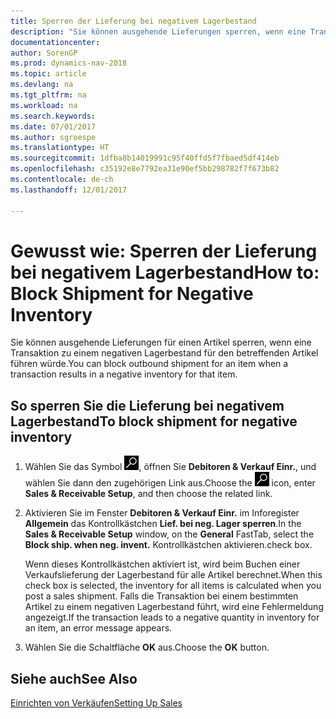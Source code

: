 ```yaml
---
title: Sperren der Lieferung bei negativem Lagerbestand
description: "Sie können ausgehende Lieferungen sperren, wenn eine Transaktion einen negativen Lagerbestand für den betreffenden Artikel zur Folge hat."
documentationcenter: 
author: SorenGP
ms.prod: dynamics-nav-2018
ms.topic: article
ms.devlang: na
ms.tgt_pltfrm: na
ms.workload: na
ms.search.keywords: 
ms.date: 07/01/2017
ms.author: sgroespe
ms.translationtype: HT
ms.sourcegitcommit: 1dfba8b14019991c95f40ffd5f7fbaed5df414eb
ms.openlocfilehash: c35192e8e7792ea31e90ef5bb298782f7f673b82
ms.contentlocale: de-ch
ms.lasthandoff: 12/01/2017

---
```

# <a name="how-to-block-shipment-for-negative-inventory"></a><span data-ttu-id="601d2-103">Gewusst wie: Sperren der Lieferung bei negativem Lagerbestand</span><span class="sxs-lookup"><span data-stu-id="601d2-103">How to: Block Shipment for Negative Inventory</span></span>
<span data-ttu-id="601d2-104">Sie können ausgehende Lieferungen für einen Artikel sperren, wenn eine Transaktion zu einem negativen Lagerbestand für den betreffenden Artikel führen würde.</span><span class="sxs-lookup"><span data-stu-id="601d2-104">You can block outbound shipment for an item when a transaction results in a negative inventory for that item.</span></span>  

## <a name="to-block-shipment-for-negative-inventory"></a><span data-ttu-id="601d2-105">So sperren Sie die Lieferung bei negativem Lagerbestand</span><span class="sxs-lookup"><span data-stu-id="601d2-105">To block shipment for negative inventory</span></span>  

1.  <span data-ttu-id="601d2-106">Wählen Sie das Symbol ![Nach Seite oder Bericht suchen](../../media/ui-search/search_small.png "Nach Seite oder Bericht suchen"), öffnen Sie **Debitoren & Verkauf Einr.**, und wählen Sie dann den zugehörigen Link aus.</span><span class="sxs-lookup"><span data-stu-id="601d2-106">Choose the ![Search for Page or Report](../../media/ui-search/search_small.png "Search for Page or Report icon") icon, enter **Sales & Receivable Setup**, and then choose the related link.</span></span>  
2.  <span data-ttu-id="601d2-107">Aktivieren Sie im Fenster **Debitoren & Verkauf Einr.** im Inforegister **Allgemein** das Kontrollkästchen **Lief. bei neg. Lager sperren**.</span><span class="sxs-lookup"><span data-stu-id="601d2-107">In the **Sales & Receivable Setup** window, on the **General** FastTab, select the **Block ship. when neg. invent.**</span></span> <span data-ttu-id="601d2-108">Kontrollkästchen aktivieren.</span><span class="sxs-lookup"><span data-stu-id="601d2-108">check box.</span></span>  

    <span data-ttu-id="601d2-109">Wenn dieses Kontrollkästchen aktiviert ist, wird beim Buchen einer Verkaufslieferung der Lagerbestand für alle Artikel berechnet.</span><span class="sxs-lookup"><span data-stu-id="601d2-109">When this check box is selected, the inventory for all items is calculated when you post a sales shipment.</span></span> <span data-ttu-id="601d2-110">Falls die Transaktion bei einem bestimmten Artikel zu einem negativen Lagerbestand führt, wird eine Fehlermeldung angezeigt.</span><span class="sxs-lookup"><span data-stu-id="601d2-110">If the transaction leads to a negative quantity in inventory for an item, an error message appears.</span></span>  

3.  <span data-ttu-id="601d2-111">Wählen Sie die Schaltfläche **OK** aus.</span><span class="sxs-lookup"><span data-stu-id="601d2-111">Choose the **OK** button.</span></span>  

## <a name="see-also"></a><span data-ttu-id="601d2-112">Siehe auch</span><span class="sxs-lookup"><span data-stu-id="601d2-112">See Also</span></span>  
[<span data-ttu-id="601d2-113">Einrichten von Verkäufen</span><span class="sxs-lookup"><span data-stu-id="601d2-113">Setting Up Sales</span></span>](../../sales-setup-sales.md)

